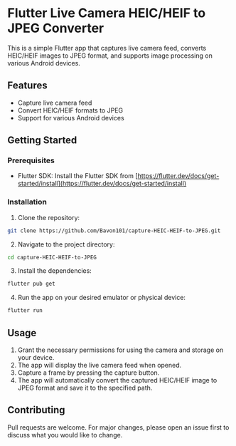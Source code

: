 # Flutter Live Camera HEIC/HEIF to JPEG Converter

This is a simple Flutter app that captures live camera feed, converts HEIC/HEIF images to JPEG format, and supports image processing on various Android devices.

## Features

- Capture live camera feed
- Convert HEIC/HEIF formats to JPEG
- Support for various Android devices

## Getting Started

### Prerequisites

- Flutter SDK: Install the Flutter SDK from [https://flutter.dev/docs/get-started/install](https://flutter.dev/docs/get-started/install)

### Installation

1. Clone the repository:

```bash
git clone https://github.com/Bavon101/capture-HEIC-HEIF-to-JPEG.git
```

2. Navigate to the project directory:

```bash
cd capture-HEIC-HEIF-to-JPEG
```
3. Install the dependencies:

```bash
flutter pub get
```


4. Run the app on your desired emulator or physical device:

```bash
flutter run
```


## Usage

1. Grant the necessary permissions for using the camera and storage on your device.
2. The app will display the live camera feed when opened.
3. Capture a frame by pressing the capture button.
4. The app will automatically convert the captured HEIC/HEIF image to JPEG format and save it to the specified path.

## Contributing

Pull requests are welcome. For major changes, please open an issue first to discuss what you would like to change.


